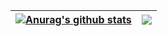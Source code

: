


| <a href="https://github.com/anuraghazra/github-readme-stats"><img align="center" src="https://github-readme-stats.vercel.app/api?username=umono&show_icons=true&include_all_commits=true&theme=graywhite&hide_border=true&hide_title=true" alt="Anurag's github stats" /></a> | <a href="https://github.com/anuraghazra/github-readme-stats"><img align="center" src="https://github-readme-stats.vercel.app/api/top-langs/?username=umono&layout=compact&show_icons=true&include_all_commits=true&theme=graywhite&hide_border=true" /></a> |
| ------------- | ------------- |
